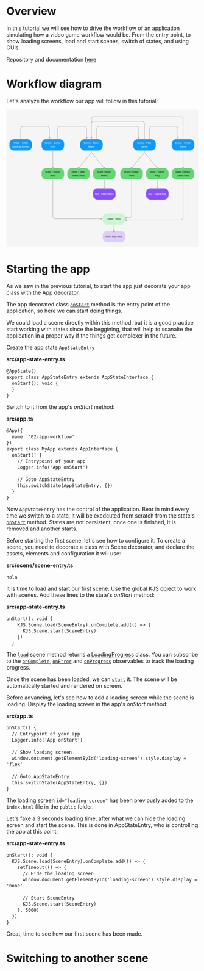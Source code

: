 # Overview
In this tutorial we will see how to drive the workflow of an application simulating how a video game workflow would be. From the entry point, to show loading screens,  load and start scenes, switch of states, and using GUIs.

Repository and documentation [here](https://github.com/khanonjs/khanon.js-tutorials/tree/main/02-app-workflow)

# Workflow diagram

Let's analyze the workflow our app will follow in this tutorial:

![App worfflow](./workflow-diagram.jpg?raw=true "App worfflow")

# Starting the app

As we saw in the previous tutorial, to start the app just decorate your app class with the [App decorator](https://khanonjs.com/api-docs/functions/decorators_app.App.html).

The app decorated class [`onStart`](https://khanonjs.com/api-docs/classes/decorators_app.AppInterface.html#onStart) method is the entry point of the application, so here we can start doing things.

We could load a scene directly within this method, but it is a good practice start working with states since the beggining, that will help to scanalte the application in a proper way if the things get complexer in the future.

Create the app state `AppStateEntry`

**src/app-state-entry.ts**
```
@AppState()
export class AppStateEntry extends AppStateInterface {
  onStart(): void {
  }
}
```

Switch to it from the app's *onStart* method:

**src/app.ts**
```
@App({
  name: '02-app-workflow'
})
export class MyApp extends AppInterface {
  onStart() {
    // Entrypoint of your app
    Logger.info('App onStart')

    // Goto AppStateEntry
    this.switchState(AppStateEntry, {})
  }
}
```

Now `AppStateEntry` has the control of the application. Bear in mind every time we switch to a state, it will be exedcuted from scratch from the state's [`onStart`](https://khanonjs.com/api-docs/classes/decorators_app_app_state.AppStateInterface.html#onStart) method. States are not persistent, once one is finished, it is removed and another starts.

Before starting the first scene, let's see how to configure it. To create a scene, you need to decorate a class with Scene decorator, and declare the assets, elements and configuration it will use:

**src/scene/scene-entry.ts**
```
hola
```

It is time to load and start our first scene. Use the global [KJS](https://khanonjs.com/api-docs/modules/kjs.KJS.html) object to work with scenes. Add these lines to the state's *onStart* method:

**src/app-state-entry.ts**
```
onStart(): void {
    KJS.Scene.load(SceneEntry).onComplete.add(() => {
      KJS.Scene.start(SceneEntry)
    })
  }
```

The [`load`](https://khanonjs.com/api-docs/functions/kjs.KJS.Scene.load.html) scene method returns a [LoadingProgress](https://khanonjs.com/api-docs/classes/base_loading_progress.LoadingProgress.html) class. You can subscribe to the [`onComplete`](https://khanonjs.com/api-docs/classes/base_loading_progress.LoadingProgress.html#onComplete), [`onError`](https://khanonjs.com/api-docs/classes/base_loading_progress.LoadingProgress.html#onError) and [`onProgress`](https://khanonjs.com/api-docs/classes/base_loading_progress.LoadingProgress.html#onProgress) observables to track the loading progress.

Once the scene has been loaded, we can [`start`](https://khanonjs.com/api-docs/functions/kjs.KJS.Scene.start.html) it. The scene will be automatically started and rendered on screen.

Before advancing, let's see how to add a loading screen while the scene is loading. Display the loading screen in the app's *onStart* method:

**src/app.ts**
```
onStart() {
  // Entrypoint of your app
  Logger.info('App onStart')

  // Show loading screen
  window.document.getElementById('loading-screen').style.display = 'flex'

  // Goto AppStateEntry
  this.switchState(AppStateEntry, {})
}
```

The loading screen `id="loading-screen"` has been previously added to the `index.html` file in the `public` folder.

Let's fake a 3 seconds loading time, after what we can hide the loading screen and start the scene. This is done in AppStateEntry, who is controlling the app at this point:

**src/app-state-entry.ts**
```
onStart(): void {
  KJS.Scene.load(SceneEntry).onComplete.add(() => {
    setTimeout(() => {
      // Hide the loading screen
      window.document.getElementById('loading-screen').style.display = 'none'

      // Start SceneEntry
      KJS.Scene.start(SceneEntry)
    }, 5000)
  })
}
```

Great, time to see how our first scene has been made.

# Switching to another scene




